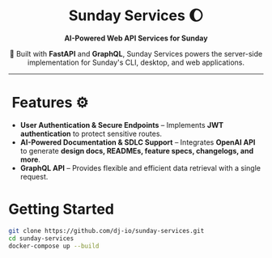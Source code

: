 
<h1 align="center">Sunday Services 🌔</h1>

<p align="center">
  <b>AI-Powered Web API Services for Sunday</b>
</p>

<p align="center">
  🚀 Built with <b>FastAPI</b> and <b>GraphQL</b>, Sunday Services powers the server-side implementation for Sunday's CLI, desktop, and web applications.
</p>

---

# ️ Features ⚙️

- **User Authentication & Secure Endpoints** – Implements **JWT authentication** to protect sensitive routes.
- **AI-Powered Documentation & SDLC Support** – Integrates **OpenAI API** to generate **design docs, READMEs, feature specs, changelogs, and more**.
- **GraphQL API** – Provides flexible and efficient data retrieval with a single request.

# Getting Started
```sh
git clone https://github.com/dj-io/sunday-services.git
cd sunday-services
docker-compose up --build
